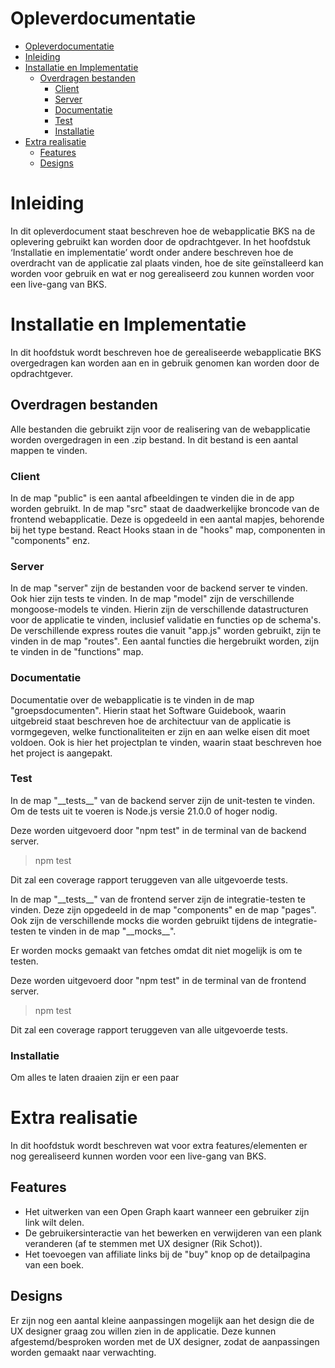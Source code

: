 # Opleverdocumentatie

- [Opleverdocumentatie](#opleverdocumentatie)
- [Inleiding](#inleiding)
- [Installatie en Implementatie](#installatie-en-implementatie)
  - [Overdragen bestanden](#overdragen-bestanden)
    - [Client](#client)
    - [Server](#server)
    - [Documentatie](#documentatie)
    - [Test](#test)
    - [Installatie](#installatie)
- [Extra realisatie](#extra-realisatie)
  - [Features](#features)
  - [Designs](#designs)

# Inleiding

In dit opleverdocument staat beschreven hoe de webapplicatie BKS na de oplevering gebruikt kan worden door de opdrachtgever. In het hoofdstuk ‘Installatie en implementatie’ wordt onder andere beschreven hoe de overdracht van de applicatie zal plaats vinden, hoe de site geïnstalleerd kan worden voor gebruik en wat er nog gerealiseerd zou kunnen worden voor een live-gang van BKS. 

# Installatie en Implementatie

In dit hoofdstuk wordt beschreven hoe de gerealiseerde webapplicatie BKS overgedragen kan worden aan en in gebruik genomen kan worden door de opdrachtgever.

## Overdragen bestanden

Alle bestanden die gebruikt zijn voor de realisering van de webapplicatie worden overgedragen in een .zip bestand. In dit bestand is een aantal mappen te vinden.

### Client 

In de map "public" is een aantal afbeeldingen te vinden die in de app worden gebruikt. 
In de map "src" staat de daadwerkelijke broncode van de frontend webapplicatie. Deze is opgedeeld in een aantal mapjes, behorende bij het type bestand. React Hooks staan in de "hooks" map, componenten in "components" enz.

### Server

In de map "server" zijn de bestanden voor de backend server te vinden. Ook hier zijn tests te vinden.
In de map "model" zijn de verschillende mongoose-models te vinden. Hierin zijn de verschillende datastructuren voor de applicatie te vinden, inclusief validatie en functies op de schema's. 
De verschillende express routes die vanuit "app.js" worden gebruikt, zijn te vinden in de map "routes". 
Een aantal functies die hergebruikt worden, zijn te vinden in de "functions" map.

### Documentatie

Documentatie over de webapplicatie is  te vinden in de map "groepsdocumenten". Hierin staat het Software Guidebook, waarin uitgebreid staat beschreven hoe de architectuur van de applicatie is vormgegeven, welke functionaliteiten er zijn en aan welke eisen dit moet voldoen.
Ook is hier het projectplan te vinden, waarin staat beschreven hoe het project is aangepakt.



### Test

In de map "\_\_tests\_\_" van de backend server zijn de unit-testen te vinden.
Om de tests uit te voeren is Node.js versie 21.0.0 of hoger nodig.

Deze worden uitgevoerd door "npm test" in de terminal van de backend server.

> npm test

Dit zal een coverage rapport teruggeven van alle uitgevoerde tests.

In de map "\_\_tests\_\_" van de frontend server zijn de integratie-testen te vinden. Deze zijn opgedeeld in de map "components" en de map "pages".
Ook zijn de verschillende mocks die worden gebruikt tijdens de integratie-testen te vinden in de map "\_\_mocks\_\_".

Er worden mocks gemaakt van fetches omdat dit niet mogelijk is om te testen.

Deze worden uitgevoerd door "npm test" in de terminal van de frontend server.

> npm test

Dit zal een coverage rapport teruggeven van alle uitgevoerde tests.


### Installatie

Om alles te laten draaien zijn er een paar


# Extra realisatie
In dit hoofdstuk wordt beschreven wat voor extra features/elementen er nog gerealiseerd kunnen worden voor een live-gang van BKS.

## Features
- Het uitwerken van een Open Graph kaart wanneer een gebruiker zijn link wilt delen.
- De gebruikersinteractie van het bewerken en verwijderen van een plank veranderen (af te stemmen met UX designer (Rik Schot)).
- Het toevoegen van affiliate links bij de "buy" knop op de detailpagina van een boek.

## Designs
Er zijn nog een aantal kleine aanpassingen mogelijk aan het design die de UX designer graag zou willen zien in de applicatie. Deze kunnen afgestemd/besproken worden met de UX designer, zodat de aanpassingen worden gemaakt naar verwachting.   


